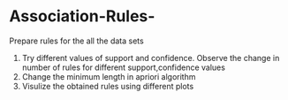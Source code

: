 # Association-Rules-
Prepare rules for the all the data sets 

1) Try different values of support and confidence. Observe the change in number of rules for different support,confidence values 
2) Change the minimum length in apriori algorithm 
3) Visulize the obtained rules using different plots 
